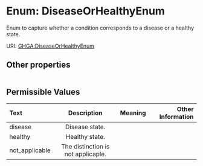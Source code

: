
# Enum: DiseaseOrHealthyEnum


Enum to capture whether a condition corresponds to a disease or a healthy state.

URI: [GHGA:DiseaseOrHealthyEnum](https://w3id.org/GHGA/DiseaseOrHealthyEnum)


## Other properties

|  |  |  |
| --- | --- | --- |

## Permissible Values

| Text | Description | Meaning | Other Information |
| :--- | :---: | :---: | ---: |
| disease | Disease state. |  |  |
| healthy | Healthy state. |  |  |
| not_applicable | The distinction is not applicaple. |  |  |

